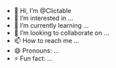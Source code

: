 - 👋 Hi, I’m @Clictable
- 👀 I’m interested in ...
- 🌱 I’m currently learning ...
- 💞️ I’m looking to collaborate on ...
- 📫 How to reach me ...
- 😄 Pronouns: ...
- ⚡ Fun fact: ...

<!---
Clictable/Clictable is a ✨ special ✨ repository because its `README.md` (this file) appears on your GitHub profile.
You can click the Preview link to take a look at your changes.
--->

